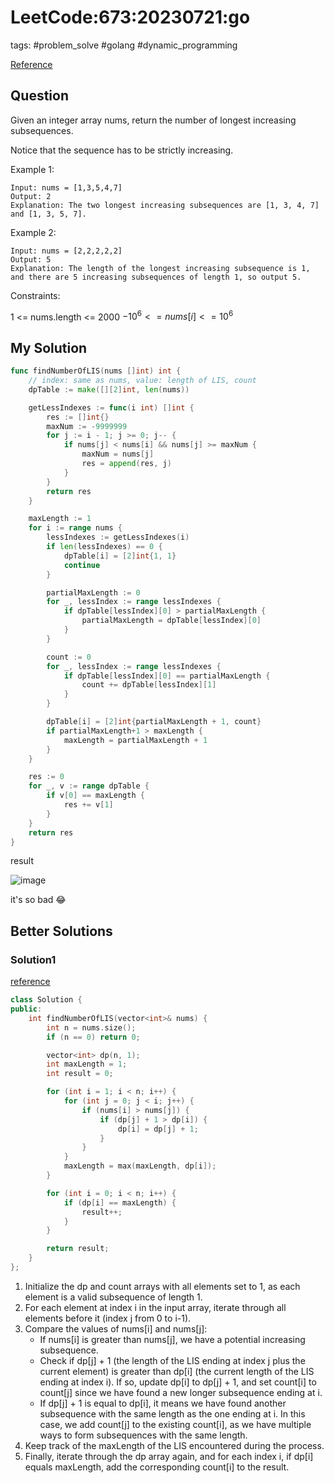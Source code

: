 # LeetCode:673:20230721:go

tags: #problem_solve #golang #dynamic_programming

[Reference](https://leetcode.com/problems/number-of-longest-increasing-subsequence/)

## Question

Given an integer array nums, return the number of longest increasing subsequences.

Notice that the sequence has to be strictly increasing.

Example 1:

```text
Input: nums = [1,3,5,4,7]
Output: 2
Explanation: The two longest increasing subsequences are [1, 3, 4, 7] and [1, 3, 5, 7].
```

Example 2:

```text
Input: nums = [2,2,2,2,2]
Output: 5
Explanation: The length of the longest increasing subsequence is 1, and there are 5 increasing subsequences of length 1, so output 5.
```

Constraints:

1 <= nums.length <= 2000
$-10^6 <= nums[i] <= 10^6$

## My Solution

```go
func findNumberOfLIS(nums []int) int {
	// index: same as nums, value: length of LIS, count
	dpTable := make([][2]int, len(nums))

	getLessIndexes := func(i int) []int {
		res := []int{}
		maxNum := -9999999
		for j := i - 1; j >= 0; j-- {
			if nums[j] < nums[i] && nums[j] >= maxNum {
				maxNum = nums[j]
				res = append(res, j)
			}
		}
		return res
	}

	maxLength := 1
	for i := range nums {
		lessIndexes := getLessIndexes(i)
		if len(lessIndexes) == 0 {
			dpTable[i] = [2]int{1, 1}
			continue
		}

		partialMaxLength := 0
		for _, lessIndex := range lessIndexes {
			if dpTable[lessIndex][0] > partialMaxLength {
				partialMaxLength = dpTable[lessIndex][0]
			}
		}

		count := 0
		for _, lessIndex := range lessIndexes {
			if dpTable[lessIndex][0] == partialMaxLength {
				count += dpTable[lessIndex][1]
			}
		}

		dpTable[i] = [2]int{partialMaxLength + 1, count}
		if partialMaxLength+1 > maxLength {
			maxLength = partialMaxLength + 1
		}
	}

	res := 0
	for _, v := range dpTable {
		if v[0] == maxLength {
			res += v[1]
		}
	}
	return res
}
```

result

![image](https://i.imgur.com/1OBPz9l.png)

it's so bad 😂

## Better Solutions

### Solution1

[reference](https://leetcode.com/problems/number-of-longest-increasing-subsequence/solutions/3794723/efficient-dp-solution-lis-beats-98-4/)

```cpp
class Solution {
public:
    int findNumberOfLIS(vector<int>& nums) {
        int n = nums.size();
        if (n == 0) return 0;

        vector<int> dp(n, 1);
        int maxLength = 1;
        int result = 0;

        for (int i = 1; i < n; i++) {
            for (int j = 0; j < i; j++) {
                if (nums[i] > nums[j]) {
                    if (dp[j] + 1 > dp[i]) {
                        dp[i] = dp[j] + 1;
                    }
                }
            }
            maxLength = max(maxLength, dp[i]);
        }

        for (int i = 0; i < n; i++) {
            if (dp[i] == maxLength) {
                result++;
            }
        }

        return result;
    }
};
```

1. Initialize the dp and count arrays with all elements set to 1, as each element is a valid subsequence of length 1.
1. For each element at index i in the input array, iterate through all elements before it (index j from 0 to i-1).
1. Compare the values of nums[i] and nums[j]:
	- If nums[i] is greater than nums[j], we have a potential increasing subsequence.
	- Check if dp[j] + 1 (the length of the LIS ending at index j plus the current element) is greater than dp[i] (the current length of the LIS ending at index i). If so, update dp[i] to dp[j] + 1, and set count[i] to count[j] since we have found a new longer subsequence ending at i.
	- If dp[j] + 1 is equal to dp[i], it means we have found another subsequence with the same length as the one ending at i. In this case, we add count[j] to the existing count[i], as we have multiple ways to form subsequences with the same length.
1. Keep track of the maxLength of the LIS encountered during the process.
1. Finally, iterate through the dp array again, and for each index i, if dp[i] equals maxLength, add the corresponding count[i] to the result.
